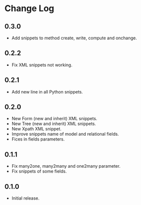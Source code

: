 # Change Log

## 0.3.0

- Add snippets to method create, write, compute and onchange.

## 0.2.2

- Fix XML snippets not working.

## 0.2.1
- Add new line in all Python snippets.

## 0.2.0

- New Form (new and inherit) XML snippets.
- New Tree (new and inherit) XML snippets.
- New Xpath XML snippet.
- Improve snippets name of model and relational fields.
- Fices in fields parameters.

## 0.1.1

- Fix many2one, many2many and one2many parameter.
- Fix snippets of some fields.

## 0.1.0

- Initial release.